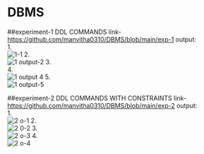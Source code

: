 # DBMS
##experiment-1 DDL COMMANDS link-https://github.com/manvitha0310/DBMS/blob/main/exp-1
output:<br/>
1.<br/>
![1-1](https://user-images.githubusercontent.com/113499774/194109024-0c83c8dc-b5c5-4181-a296-86882ae6c1c1.png)
2.<br/>
![1 output-2](https://user-images.githubusercontent.com/113499774/194109121-0f75713e-cbc7-43a3-9824-24f85ad3f1f1.png)
3.<br/>
4.<br/>
![1 output 4](https://user-images.githubusercontent.com/113499774/194109266-aae715ac-81a1-4c3e-84a0-b77e6395b975.png)
5.<br/>
![1 output-5](https://user-images.githubusercontent.com/113499774/194109312-262c5135-fb2e-482b-b9bc-13b34f3c10c5.png)

##experiment-2 DDL COMMANDS WITH CONSTRAINTS link-https://github.com/manvitha0310/DBMS/blob/main/exp-2
output:<br/>
1.<br/>
![2 o-1](https://user-images.githubusercontent.com/113499774/194109781-7f75ca4d-8a15-475e-a1ff-28cc6b5704fe.png)
2.<br/>
![2 0-2](https://user-images.githubusercontent.com/113499774/194109826-4bc31860-b7ff-4f69-b8d6-0b157459fdcd.png)
3.<br/>
![2 o-3](https://user-images.githubusercontent.com/113499774/194109885-984af75c-0b90-4ce5-a1e0-20987a5d2c58.png)
4.<br/>
![2 o-4](https://user-images.githubusercontent.com/113499774/194109983-0893dd85-7917-41b2-8bb0-1f807fc3b210.png)
